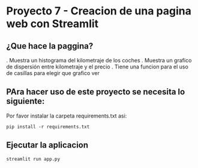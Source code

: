 # Proyecto 7 - Creacion de una pagina web con Streamlit
## ¿Que hace la paggina?
. Muestra un histograma del kilometraje de los coches
. Muestra un grafico de dispersión entre kilometraje y el precio
. Tiene una funcion para el uso de casillas para elegir que grafico ver

## PAra hacer uso de este proyecto se necesita lo siguiente:
Por favor instalar la carpeta requirements.txt asi:

    pip install -r requirements.txt

## Ejecutar la aplicacion

    streamlit run app.py

